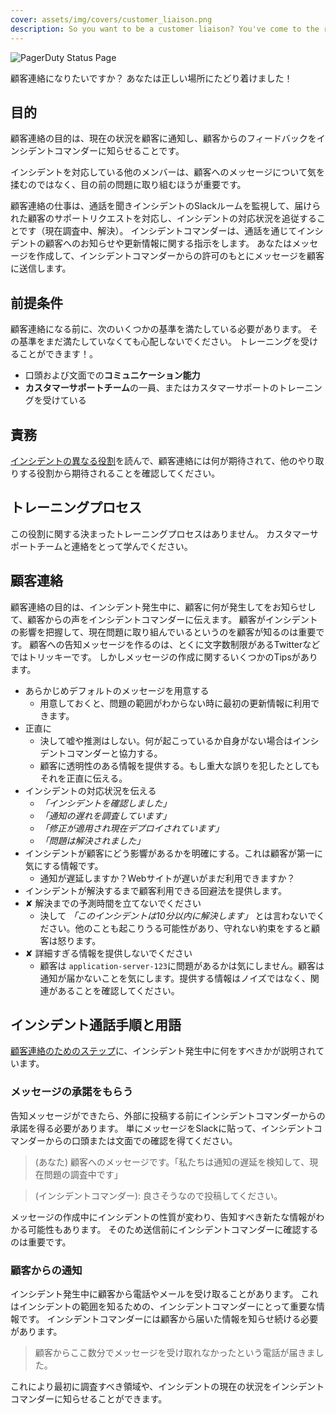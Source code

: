 ```yaml
---
cover: assets/img/covers/customer_liaison.png
description: So you want to be a customer liaison? You've come to the right place!
---
```

![PagerDuty Status Page](../assets/img/headers/status_page.jpg)


顧客連絡になりたいですか？
あなたは正しい場所にたどり着けました！

## 目的

顧客連絡の目的は、現在の状況を顧客に通知し、顧客からのフィードバックをインシデントコマンダーに知らせることです。

インシデントを対応している他のメンバーは、顧客へのメッセージについて気を揉むのではなく、目の前の問題に取り組むほうが重要です。

顧客連絡の仕事は、通話を聞きインシデントのSlackルームを監視して、届けられた顧客のサポートリクエストを対応し、インシデントの対応状況を追従することです（現在調査中、解決）。
インシデントコマンダーは、通話を通じてインシデントの顧客へのお知らせや更新情報に関する指示をします。
あなたはメッセージを作成して、インシデントコマンダーからの許可のもとにメッセージを顧客に送信します。

## 前提条件

顧客連絡になる前に、次のいくつかの基準を満たしている必要があります。
その基準をまだ満たしていなくても心配しないでください。
トレーニングを受けることができます！。

* 口頭および文面での**コミュニケーション能力**
* **カスタマーサポートチーム**の一員、またはカスタマーサポートのトレーニングを受けている

## 責務

[インシデントの異なる役割](/before/different_roles.md)を読んで、顧客連絡には何が期待されて、他のやり取りする役割から期待されることを確認してください。

## トレーニングプロセス

この役割に関する決まったトレーニングプロセスはありません。
カスタマーサポートチームと連絡をとって学んでください。

## 顧客連絡

顧客連絡の目的は、インシデント発生中に、顧客に何が発生してをお知らせして、顧客からの声をインシデントコマンダーに伝えます。
顧客がインシデントの影響を把握して、現在問題に取り組んでいるというのを顧客が知るのは重要です。
顧客への告知メッセージを作るのは、とくに文字数制限があるTwitterなどではトリッキーです。
しかしメッセージの作成に関するいくつかのTipsがあります。

* あらかじめデフォルトのメッセージを用意する
    * 用意しておくと、問題の範囲がわからない時に最初の更新情報に利用できます。
* 正直に
    * 決して嘘や推測はしない。何が起こっているか自身がない場合はインシデントコマンダーと協力する。
    * 顧客に透明性のある情報を提供する。もし重大な誤りを犯したとしてもそれを正直に伝える。
* インシデントの対応状況を伝える
    * _「インシデントを確認しました」_
    * _「通知の遅れを調査しています」_
    * _「修正が適用され現在デプロイされています」_
    * _「問題は解決されました」_
* インシデントが顧客にどう影響があるかを明確にする。これは顧客が第一に気にする情報です。
    * 通知が遅延しますか？Webサイトが遅いがまだ利用できますか？
* インシデントが解決するまで顧客利用できる回避法を提供します。
* <span class="bad">&#x2718;</span> 解決までの予測時間を立てないでください
    * 決して _「このインシデントは10分以内に解決します」_ とは言わないでください。他のことも起こりうる可能性があり、守れない約束をすると顧客は怒ります。
* <span class="bad">&#x2718;</span> 詳細すぎる情報を提供しないでください
    * 顧客は `application-server-123`に問題があるかは気にしません。顧客は通知が届かないことを気にします。提供する情報はノイズではなく、関連があることを確認してください。

## インシデント通話手順と用語

[顧客連絡のためのステップ](/during/during_an_incident.md)に、インシデント発生中に何をすべきかが説明されています。

### メッセージの承諾をもらう

告知メッセージができたら、外部に投稿する前にインシデントコマンダーからの承諾を得る必要があります。
単にメッセージをSlackに貼って、インシデントコマンダーからの口頭または文面での確認を得てください。

> (あなた) 顧客へのメッセージです。「私たちは通知の遅延を検知して、現在問題の調査中です」

> (インシデントコマンダー): 良さそうなので投稿してください。

メッセージの作成中にインシデントの性質が変わり、告知すべき新たな情報がわかる可能性もあります。
そのため送信前にインシデントコマンダーに確認するのは重要です。

### 顧客からの通知

インシデント発生中に顧客から電話やメールを受け取ることがあります。
これはインシデントの範囲を知るための、インシデントコマンダーにとって重要な情報です。
インシデントコマンダーには顧客から届いた情報を知らせ続ける必要があります。

> 顧客からここ数分でメッセージを受け取れなかったという電話が届きました。

これにより最初に調査すべき領域や、インシデントの現在の状況をインシデントコマンダーに知らせることができます。
